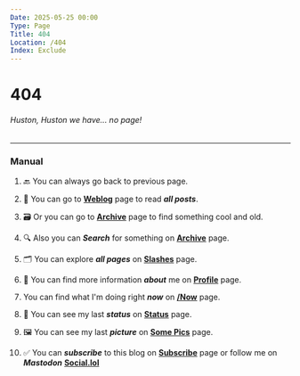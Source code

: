```yaml
---
Date: 2025-05-25 00:00
Type: Page
Title: 404
Location: /404
Index: Exclude
---
```


# 404

###### Huston, Huston we have... no page!

---

### Manual

1. 🔙 You can always go back to previous page.

2. 📜 You can go to [**Weblog**](/) page to read ***all posts***.

3. 🗃️ Or you can go to [**Archive**](/archive) page to find something cool and old.

4. 🔍 Also you can ***Search*** for something on [**Archive**](/archive) page.

5. 🗂️ You can explore ***all pages*** on [**Slashes**](/slashesh) page.

6. 👤 You can find more information ***about*** me on [**Profile**](/profile) page.

7. You can find what I'm doing right ***now*** on [**/Now**](/now) page.

8. 💬 You can see my last ***status*** on [**Status**](/status) page.

9. 🖼️ You can see my last ***picture*** on [**Some Pics**](/some-pics) page.

10. ✅ You can ***subscribe*** to this blog on [**Subscribe**](/subscribe) page or follow me on ***Mastodon*** [**Social.lol**](https://social.lol/@luxury_format)
